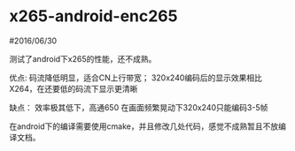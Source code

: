 # x265-android-enc265




#2016/06/30

测试了android下x265的性能，还不成熟。

优点:
码流降低明显，适合CN上行带宽；
320x240编码后的显示效果相比X264，在还要低的码流下显示更清晰

缺点：
效率极其低下，高通650 在画面频繁晃动下320x240只能编码3-5帧

在android下的编译需要使用cmake，并且修改几处代码，感觉不成熟暂且不放编译文档。
